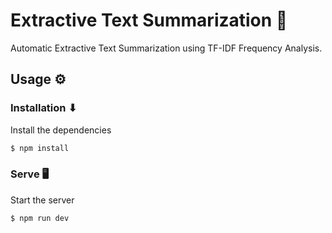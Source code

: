 # Extractive Text Summarization 📃

Automatic Extractive Text Summarization using TF-IDF Frequency Analysis.

## Usage ⚙

### Installation ⬇

Install the dependencies

```sh
$ npm install
```

### Serve 🖥

Start the server

```sh
$ npm run dev
```
